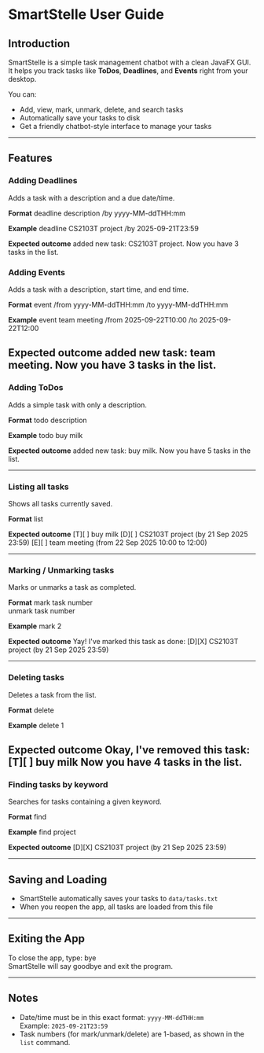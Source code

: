 # SmartStelle User Guide
## Introduction

SmartStelle is a simple task management chatbot with a clean JavaFX GUI.  
It helps you track tasks like **ToDos**, **Deadlines**, and **Events** right from your desktop.

You can:
- Add, view, mark, unmark, delete, and search tasks
- Automatically save your tasks to disk
- Get a friendly chatbot-style interface to manage your tasks

---

## Features

### Adding Deadlines

Adds a task with a description and a due date/time.

**Format**
deadline description /by yyyy-MM-ddTHH:mm

**Example**
deadline CS2103T project /by 2025-09-21T23:59

**Expected outcome**
added new task: CS2103T project. Now you have 3 tasks in the list.

### Adding Events

Adds a task with a description, start time, and end time.

**Format**
event <description> /from yyyy-MM-ddTHH:mm /to yyyy-MM-ddTHH:mm

**Example**
event team meeting /from 2025-09-22T10:00 /to 2025-09-22T12:00

**Expected outcome**
added new task: team meeting. Now you have 3 tasks in the list.
---
### Adding ToDos

Adds a simple task with only a description.

**Format**
todo description

**Example**
todo buy milk

**Expected outcome**
added new task: buy milk. Now you have 5 tasks in the list.

---

### Listing all tasks

Shows all tasks currently saved.

**Format**
list

**Expected outcome**
[T][ ] buy milk
[D][ ] CS2103T project (by 21 Sep 2025 23:59)
[E][ ] team meeting (from 22 Sep 2025 10:00 to 12:00)

---

### Marking / Unmarking tasks

Marks or unmarks a task as completed.

**Format**
mark task number \
unmark task number

**Example**
mark 2

**Expected outcome**
Yay! I've marked this task as done:
[D][X] CS2103T project (by 21 Sep 2025 23:59)

---

### Deleting tasks

Deletes a task from the list.

**Format**
delete <task number>

**Example**
delete 1

**Expected outcome**
Okay, I've removed this task:
[T][ ] buy milk
Now you have 4 tasks in the list.
---

### Finding tasks by keyword

Searches for tasks containing a given keyword.

**Format**
find <keyword>

**Example**
find project

**Expected outcome**
[D][X] CS2103T project (by 21 Sep 2025 23:59)


---

## Saving and Loading

- SmartStelle automatically saves your tasks to `data/tasks.txt`
- When you reopen the app, all tasks are loaded from this file

---

## Exiting the App

To close the app, type: bye \
SmartStelle will say goodbye and exit the program.

---

## Notes

- Date/time must be in this exact format: `yyyy-MM-ddTHH:mm`  
  Example: `2025-09-21T23:59`
- Task numbers (for mark/unmark/delete) are 1-based, as shown in the `list` command.







